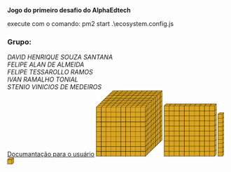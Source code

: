 <strong>Jogo do primeiro desafio do AlphaEdtech</strong>
<p>execute com o comando: pm2 start .\ecosystem.config.js</p>

<h3>Grupo:</h3>
<i>DAVID HENRIQUE SOUZA SANTANA<br/></i>
<i>FELIPE ALAN DE ALMEIDA<br/></i>
<i>FELIPE TESSAROLLO RAMOS<br/></i>
<i>IVAN RAMALHO TONIAL<br/></i>
<i>STENIO VINICIOS DE MEDEIROS<br/></i>
<a href="./frontend/src/AlphaMathcs.pdf" alt="documantação para o usuário">Documantação para o usuário</a>

<img src="./frontend/src/img/milhar.svg" height="150px"/>
<img src="./frontend/src/img/centena.svg" height="120px"/>
<img src="./frontend/src/img/dezena.svg" height="100px"/>
<img src="./frontend/src/img/unidade.svg" height="15px"/>
